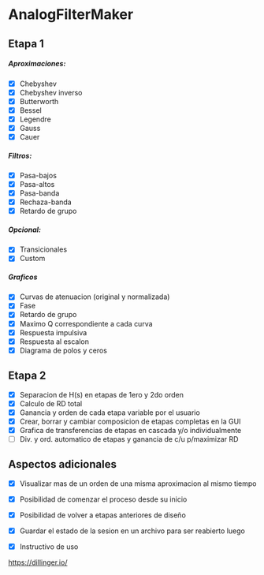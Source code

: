 # AnalogFilterMaker## Etapa 1##### Aproximaciones:  - [X] Chebyshev  - [X] Chebyshev inverso  - [X] Butterworth    - [X] Bessel  - [X] Legendre  - [X] Gauss  - [X] Cauer##### Filtros:  - [X] Pasa-bajos  - [X] Pasa-altos  - [X] Pasa-banda  - [X] Rechaza-banda  - [X] Retardo de grupo##### Opcional:  - [X] Transicionales  - [X] Custom##### Graficos  - [X] Curvas de atenuacion (original y normalizada)  - [X] Fase  - [X] Retardo de grupo  - [X] Maximo Q correspondiente a cada curva  - [X] Respuesta impulsiva  - [X] Respuesta al escalon  - [X] Diagrama de polos y ceros## Etapa 2  - [X] Separacion de H(s) en etapas de 1ero y 2do orden  - [X] Calculo de RD total  - [X] Ganancia y orden de cada etapa variable por el usuario  - [X] Crear, borrar y cambiar composicion de etapas completas en la GUI  - [X] Grafica de transferencias de etapas en cascada y/o individualmente  - [ ] Div. y ord. automatico de etapas y ganancia de c/u p/maximizar RD## Aspectos adicionales  - [X] Visualizar mas de un orden de una misma aproximacion al mismo tiempo  - [X] Posibilidad de comenzar el proceso desde su inicio  - [X] Posibilidad de volver a etapas anteriores de diseño  - [X] Guardar el estado de la sesion en un archivo para ser reabierto luego  - [X] Instructivo de uso     https://dillinger.io/
